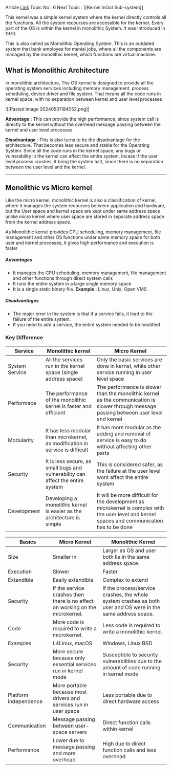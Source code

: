 Article [Link](https://www.geeksforgeeks.org/monolithic-kernel-and-key-differences-from-microkernel/)
Topic No : 6
Next Topic : [[Kernel InOut Sub-system]]

This kernel was a simple kernel system where the kernel directly controls all the functions. All the system recourses are accessible for the kernel. Every part of the OS is within the kernel in monolithic System. It was introduced in 1970.

This is also called as Monolithic Operating System. This is an outdated system that bank employee for menial jobs, where all the components are managed by the monolithic kernel, which functions are virtual machine.

## What is Monolithic Architecture

In monolithic architecture, The OS kernel is designed to provide all the operating system services including memory management, process scheduling, device driver and file system. That means all the code runs in kernel space, with no separation between kernel and user level processes

![[Pasted image 20240531184052.png]]

**Advantage** : This can provide the high performance, since system call is directly to the kernel without the overhead message passing between the kernel and user level processes

**Disadvantage** : This is also turns to be the disadvantage for the architecture. That becomes less secure and stable for the Operating System. Since all the code runs in the kernel space, any bugs or vulnerability in the kernel can affect the entire system. Incase if the user level process crushes, it bring the system halt, since there is no separation between the user level and the kernel.

---
## Monolithic vs Micro kernel 

Like the micro kernel, monolithic kernel is also a classification of kernel, where it manages the system recourses between application and hardware, but the User space and kernel space are kept under same address space unlike micro kernel where user space are stored in separate address space from the kernel address space.

As Monolithic kernel provides CPU scheduling, memory management, file management and other OS functions under same memory space for both user and kernel processes, it gives high performance and execution is faster

##### Advantages 
- It manages the CPU scheduling, memory management, file management and other functions through direct system calls
- It runs the entire system in a large single memory space
- It is a single static binary file. **Example :** Linux, Unix, Open VMS

##### Disadvantages 
- The major error in the system is that if a service fails, it lead to the failure of the entire system.
- If you need to add a service, the entire system needed to be modified

### Key Difference

| Service        | Monolithic kernel                                                               | Micro Kernel                                                                                                                                   |
| -------------- | ------------------------------------------------------------------------------- | ---------------------------------------------------------------------------------------------------------------------------------------------- |
| System Service | All the services run in the kernel space (single address space)                 | Only the basic services are done in kernel, while other service running in user level space                                                    |
| Performace     | The performance of the monolithic kernel is faster and efficient                | The performance is slower than the monolithic kernel as the communication is slower through message passing between user level and kernel      |
| Modularity     | It has less modular than microkernel, as modification in service is difficult   | It has more modular as the adding and removal of service is easy to do without affecting other parts                                           |
| Security       | It is less secure, as small bugs and vulnerability can affect the entire system | This is considered safer, as the failure at the user level wont affect the entire system                                                       |
| Development    | Developing a monolithic kernel is easier as the architecture is simple          | It will be more difficult for the development as microkernel is complex with the user level and kernel spaces and communication has to be done |

| Basics                | Micro Kernel                                                                  | Monolithic Kernel                                                                                            |
| --------------------- | ----------------------------------------------------------------------------- | ------------------------------------------------------------------------------------------------------------ |
| Size                  | Smaller in                                                                    | Larger as OS and user both lie in the same address space.                                                    |
| Execution             | Slower                                                                        | Faster                                                                                                       |
| Extendible            | Easily extendible                                                             | Complex to extend                                                                                            |
| Security              | If the service crashes then there is no effect on working on the microkernel. | If the process/service crashes, the whole system crashes as both user and OS were in the same address space. |
| Code                  | More code is required to write a microkernel.                                 | Less code is required to write a monolithic kernel.                                                          |
| Examples              | L4Linux, macOS                                                                | Windows, Linux BSD                                                                                           |
| Security              | More secure because only essential services run in kernel mode                | Susceptible to security vulnerabilities due to the amount of code running in kernel mode                     |
| Platform independence | More portable because most drivers and services run in user space             | Less portable due to direct hardware access                                                                  |
| Communication         | Message passing between user-space servers                                    | Direct function calls within kernel                                                                          |
| Performance           | Lower due to message passing and more overhead                                | High due to direct function calls and less overhead                                                          |
